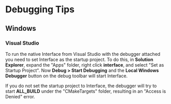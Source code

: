 # Debugging Tips

## Windows

### Visual Studio

To run the native Interface from Visual Studio with the debugger attached you need to set Interface as the startup project. To do this, in **Solution Explorer**, expand the "Apps" folder, right click **interface**, and select "Set as Startup Project". Now **Debug > Start Debugging** and the **Local Windows Debugger** button on the debug toolbar will start Interface.

If you do not set the startup project to Interface, the debugger will try to start **ALL_BUILD** under the "CMakeTargets" folder, resulting in an "Access is Denied" error.
